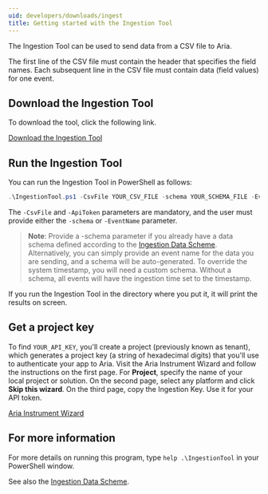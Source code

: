 ```yaml
---
uid: developers/downloads/ingest
title: Getting started with the Ingestion Tool
---
```


The Ingestion Tool can be used to send data from a CSV file to Aria.

The first line of the CSV file must contain the header that specifies the field names.
Each subsequent line in the CSV file must contain data (field values) for one event.

## Download the Ingestion Tool

To download the tool, click the following link.

[Download the Ingestion Tool](https://ariamediahost.blob.core.windows.net/sdk/aria-powershell.zip)

## Run the Ingestion Tool

You can run the Ingestion Tool in PowerShell as follows:

```powershell
.\IngestionTool.ps1 -CsvFile YOUR_CSV_FILE -schema YOUR_SCHEMA_FILE -EventName YOUR_EVENT_NAME -ApiToken YOUR_API_KEY
```

The `-CsvFile` and `-ApiToken` parameters are mandatory, and the user
must provide either the `-schema` or `-EventName` parameter.

> **Note**: Provide a -schema parameter if you already have a data schema defined
> according to the [Ingestion Data Scheme](https://www.aria.ms/developers/downloads/IngestionDataScheme). 
> Alternatively, you can simply provide an event name for the data you are sending, and a schema will be auto-generated. 
> To override the system timestamp, you will need a custom schema. 
> Without a schema, all events will have the ingestion time set to the timestamp.

If you run the Ingestion Tool in the directory where you put it, it
will print the results on screen.

## Get a project key

To find `YOUR_API_KEY`, you'll create a project (previously known as
tenant), which generates a project key (a string of hexadecimal
digits) that you'll use to authenticate your app to Aria. Visit the
Aria Instrument Wizard and follow the instructions on the first page.
For **Project**, specify the name of your local project or solution.
On the second page, select any platform and click **Skip this wizard**.
On the third page, copy the Ingestion Key. Use it for your 
API token.

[Aria Instrument Wizard](https://portal.aria.ms/instrument/project)

## For more information

For more details on running this program, type `help .\IngestionTool`
in your PowerShell window.

See also the [Ingestion Data Scheme](https://www.aria.ms/developers/downloads/IngestionDataScheme).

